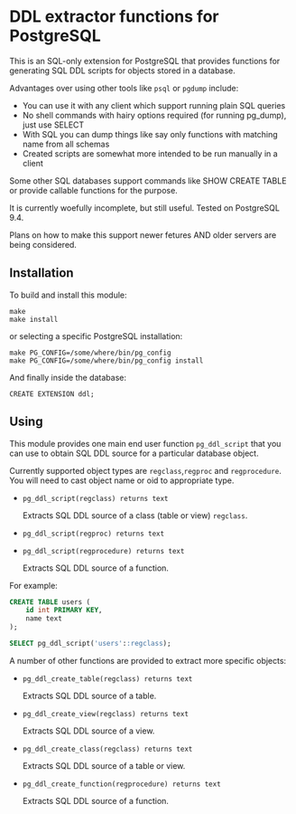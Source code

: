 DDL extractor functions  for PostgreSQL
=======================================

This is an SQL-only extension for PostgreSQL that provides functions for generating 
SQL DDL scripts for objects stored in a database.

Advantages over using other tools like `psql` or `pgdump` include:

- You can use it with any client which support running plain SQL queries
- No shell commands with hairy options required (for running pg_dump), just use SELECT
- With SQL you can dump things like say only functions with matching name from all schemas
- Created scripts are somewhat more intended to be run manually in a client

Some other SQL databases support commands like SHOW CREATE TABLE or provide callable 
functions for the purpose. 

It is currently woefully incomplete, but still useful. Tested on PostgreSQL 9.4.


Plans on how to make this support newer fetures AND older servers are being considered.
 

Installation
------------

To build and install this module:

    make
    make install

or selecting a specific PostgreSQL installation:

    make PG_CONFIG=/some/where/bin/pg_config
    make PG_CONFIG=/some/where/bin/pg_config install

And finally inside the database:

    CREATE EXTENSION ddl;

Using
-----

This module provides one main end user function `pg_ddl_script` that 
you can use to obtain SQL DDL source for a particular database object.

Currently supported object types are `regclass`,`regproc` and `regprocedure`.
You will need to cast object name or oid to appropriate type.

- `pg_ddl_script(regclass) returns text`

    Extracts SQL DDL source of a class (table or view) `regclass`.

- `pg_ddl_script(regproc) returns text`
- `pg_ddl_script(regprocedure) returns text`

    Extracts SQL DDL source of a function.

For example:

```sql
CREATE TABLE users (
    id int PRIMARY KEY,
    name text
);

SELECT pg_ddl_script('users'::regclass);
```

A number of other functions are provided to extract more specific objects:

- `pg_ddl_create_table(regclass) returns text`

    Extracts SQL DDL source of a table.

- `pg_ddl_create_view(regclass) returns text`

    Extracts SQL DDL source of a view.

- `pg_ddl_create_class(regclass) returns text`

    Extracts SQL DDL source of a table or view.

- `pg_ddl_create_function(regprocedure) returns text`

    Extracts SQL DDL source of a function.


